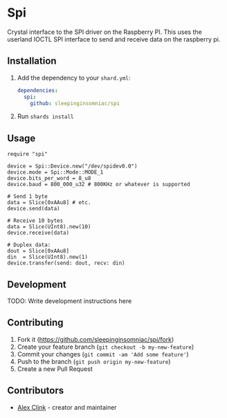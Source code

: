 # Spi

Crystal interface to the SPI driver on the Raspberry PI.
This uses the userland IOCTL SPI interface to send and receive data on the raspberry pi.

## Installation

1. Add the dependency to your `shard.yml`:

   ```yaml
   dependencies:
     spi:
       github: sleepinginsomniac/spi
   ```

2. Run `shards install`

## Usage

  ```crystal
  require "spi"

  device = Spi::Device.new("/dev/spidev0.0")
  device.mode = Spi::Mode::MODE_1
  device.bits_per_word = 8_u8
  device.baud = 800_000_u32 # 800KHz or whatever is supported

  # Send 1 byte
  data = Slice[0xAAu8] # etc.
  device.send(data)

  # Receive 10 bytes
  data = Slice(UInt8).new(10)
  device.receive(data)

  # Duplex data:
  dout = Slice[0xAAu8]
  din  = Slice(UInt8).new(1)
  device.transfer(send: dout, recv: din)
  ```

## Development

TODO: Write development instructions here

## Contributing

1. Fork it (<https://github.com/sleepinginsomniac/spi/fork>)
2. Create your feature branch (`git checkout -b my-new-feature`)
3. Commit your changes (`git commit -am 'Add some feature'`)
4. Push to the branch (`git push origin my-new-feature`)
5. Create a new Pull Request

## Contributors

- [Alex Clink](https://github.com/sleepinginsomniac) - creator and maintainer
